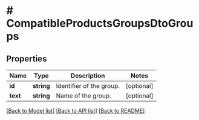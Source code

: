 # # CompatibleProductsGroupsDtoGroups

## Properties

Name | Type | Description | Notes
------------ | ------------- | ------------- | -------------
**id** | **string** | Identifier of the group. | [optional]
**text** | **string** | Name of the group. | [optional]

[[Back to Model list]](../../README.md#models) [[Back to API list]](../../README.md#endpoints) [[Back to README]](../../README.md)
